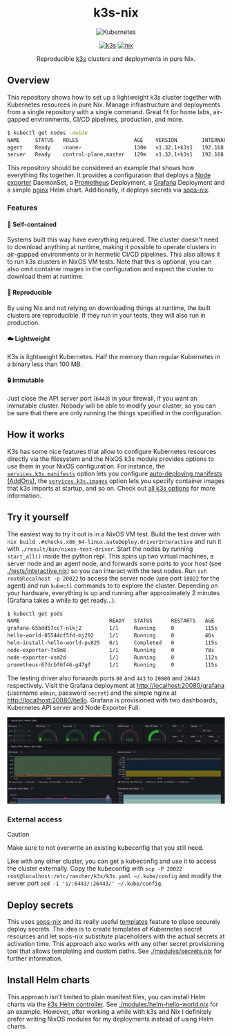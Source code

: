 <h1 align="center">
    k3s-nix
</h1>

<p align="center">
  <img alt="Kubernetes" src="https://github.com/kubernetes/community/blob/master/icons/png/resources/unlabeled/pod-256.png?raw=true" /></a>
</p>

<p align="center">
  <a href="https://k3s.io/"><img alt="k3s" src="https://img.shields.io/badge/k3s-e6ac00?logo=k3s&logoColor=white&style=for-the-badge"></a>
  <a href="https://nixos.org/"><img alt="nix" src="https://img.shields.io/badge/Nix-5277C3?logo=nixos&logoColor=white&style=for-the-badge"></a>
</p>

<p align="center">
  Reproducible <a href="https://k3s.io">k3s</a> clusters and deployments in pure Nix.
</p>

## Overview

This repository shows how to set up a lightweight k3s cluster together with Kubernetes resources in
pure Nix. Manage infrastructure and deployments from a single repository with a single command.
Great fit for home labs, air-gapped environments, CI/CD pipelines, production, and more.

```bash
$ kubectl get nodes -owide
NAME     STATUS   ROLES                  AGE    VERSION        INTERNAL-IP   EXTERNAL-IP   OS-IMAGE                KERNEL-VERSION   CONTAINER-RUNTIME
agent    Ready    <none>                 130m   v1.32.1+k3s1   192.168.1.1   <none>        NixOS 25.05 (Warbler)   6.12.16          containerd://1.7.23-k3s2
server   Ready    control-plane,master   129m   v1.32.1+k3s1   192.168.1.2   <none>        NixOS 25.05 (Warbler)   6.12.16          containerd://1.7.23-k3s2
```

This repository should be considered an example that shows how everything fits together. It provides
a configuration that deploys a [Node exporter](https://github.com/prometheus/node_exporter)
DaemonSet, a [Prometheus](https://prometheus.io/) Deployment, a [Grafana](https://grafana.com/)
Deployment and a simple [nginx](https://nginx.org/en/) Helm chart. Additionally, it deploys secrets
via [sops-nix](https://github.com/Mic92/sops-nix).

### Features

#### :floppy_disk: Self-contained

Systems built this way have everything required. The cluster doesn't need to download anything at
runtime, making it possible to operate clusters in air-gapped environments or in hermetic CI/CD
pipelines. This also allows it to run k3s clusters in NixOS VM tests. Note that this is optional,
you can also omit container images in the configuration and expect the cluster to download them at
runtime.

#### :arrows_counterclockwise: Reproducible

By using Nix and not relying on downloading things at runtime, the built clusters are reproducible.
If they run in your tests, they will also run in production.

#### :cloud: Lightweight

K3s is lightweight Kubernetes. Half the memory than regular Kubernetes in a binary less than 100 MB.

#### :lock: Immutable

Just close the API server port (`6443`) in your firewall, if you want an immutable cluster. Nobody
will be able to modify your cluster, so you can be sure that there are only running the things
specified in the configuration.

## How it works

K3s has some nice features that allow to configure Kubernetes resources directly via the filesystem
and the NixOS k3s module provides options to use them in your NixOS configuration. For instance, the
[`services.k3s.manifests`](https://search.nixos.org/options?channel=unstable&show=services.k3s.manifests&from=0&size=50&sort=relevance&type=packages&query=k3s)
option lets you configure
[auto-deploying manifests (AddOns)](https://docs.k3s.io/installation/packaged-components#auto-deploying-manifests-addons),
the
[`services.k3s.images`](https://search.nixos.org/options?channel=unstable&show=services.k3s.images&from=0&size=50&sort=relevance&type=packages&query=k3s)
option lets you specify container images that k3s imports at startup, and so on. Check out
[all k3s options](https://search.nixos.org/options?channel=unstable&from=0&size=50&sort=relevance&type=packages&query=k3s)
for more information.

## Try it yourself

The easiest way to try it out is in a NixOS VM test. Build the test driver with
`nix build .#checks.x86_64-linux.autoDeploy.driverInteractive` and run it with
`./result/bin/nixos-test-driver`. Start the nodes by running `start_all()` inside the python repl.
This spins up two virtual machines, a server node and an agent node, and forwards some ports to your
host (see [./tests/interactive.nix](./tests/interactive.nix)) so you can interact with the test
nodes. Run `ssh root@localhost -p 20022` to access the server node (use port `10022` for the agent)
and run `kubectl` commands to to explore the cluster. Depending on your hardware, everything is up
and running after approximately 2 minutes (Grafana takes a while to get ready...).

```bash
$ kubectl get pods
NAME                             READY   STATUS      RESTARTS   AGE
grafana-65bdd57cc7-nlkj2         1/1     Running     0          115s
hello-world-85544cf5fd-mj292     1/1     Running     0          46s
helm-install-hello-world-pv825   0/1     Completed   0          115s
node-exporter-7x9m8              1/1     Running     0          78s
node-exporter-xsm2d              1/1     Running     0          112s
prometheus-67dcbf6f46-g47gf      1/1     Running     0          115s
```

The testing driver also forwards ports `80` and `443` to `20080` and `20443` respectively. Visit the
Grafana deployment at <http://localhost:20080/grafana> (username `admin`, password `secret`) and the
simple nginx at <http://localhost:20080/hello>. Grafana is provisioned with two dashboards,
Kubernetes API server and Node Exporter Full.

![grafana node exporter](./images/grafana-node-exporter.png "Grafana-Node-Exporter")

### External access

> [!CAUTION]
> Make sure to not overwrite an existing kubeconfig that you still need.

Like with any other cluster, you can get a kubeconfig and use it to access the cluster externally.
Copy the kubeconfig with `scp -P 20022 root@localhost:/etc/rancher/k3s/k3s.yaml ~/.kube/config` and
modify the server port `sed -i 's/:6443/:26443/' ~/.kube/config`.

## Deploy secrets

This uses [sops-nix](https://github.com/Mic92/sops-nix) and its really useful
[templates](https://github.com/Mic92/sops-nix?tab=readme-ov-file#templates) feature to place
securely deploy secrets. The idea is to create templates of Kubernetes secret resources and let
sops-nix substitute placeholders with the actual secrets at activation time. This approach also
works with any other secret provisioning tool that allows templating and custom paths. See
[./modules/secrets.nix](./modules/secrets.nix) for further information.

## Install Helm charts

This approach isn't limited to plain manifest files, you can install Helm charts via the
[k3s Helm controller](https://docs.k3s.io/helm?_highlight=helm#using-the-helm-controller). See
[./modules/helm-hello-world.nix](./modules/helm-hello-world.nix) for an example. However, after
working a while with k3s and Nix I definitely prefer writing NixOS modules for my deployments
instead of using Helm charts.
